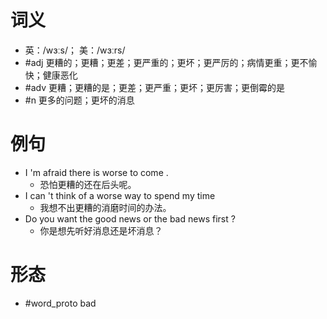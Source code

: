 # 词义
- 英：/wɜːs/； 美：/wɜːrs/
- #adj 更糟的；更糟；更差；更严重的；更坏；更严厉的；病情更重；更不愉快；健康恶化
- #adv 更糟；更糟的是；更差；更严重；更坏；更厉害；更倒霉的是
- #n 更多的问题；更坏的消息
# 例句
- I 'm afraid there is worse to come .
	- 恐怕更糟的还在后头呢。
- I can 't think of a worse way to spend my time
	- 我想不出更糟的消磨时间的办法。
- Do you want the good news or the bad news first ?
	- 你是想先听好消息还是坏消息？
# 形态
- #word_proto bad

